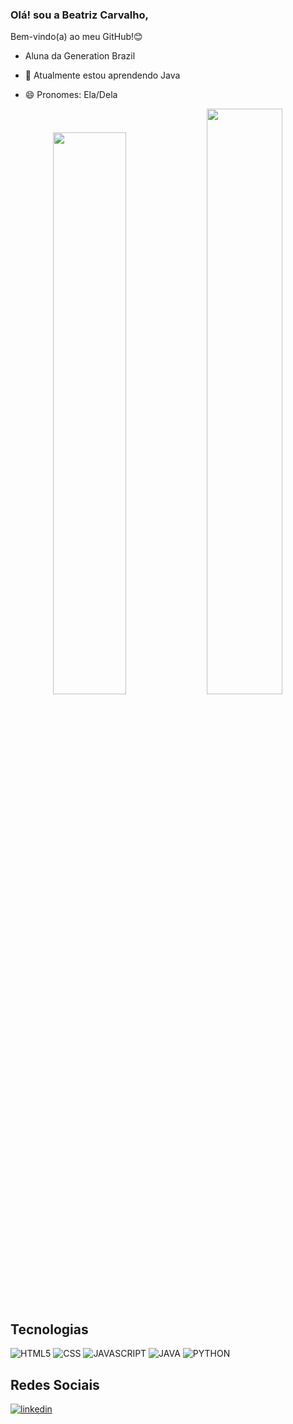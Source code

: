 ### Olá! sou a Beatriz Carvalho,

Bem-vindo(a) ao meu GitHub!😊



- Aluna da Generation Brazil

- 🌱 Atualmente estou aprendendo Java

- 😄 Pronomes: Ela/Dela




<div align="center">

<img width="48%" src= "https://github-readme-stats.vercel.app/api?username=Biah98&show_icons=true&theme=noctis_minimus"/>
<img width="49%" src= "https://github-readme-stats.vercel.app/api/top-langs/?username=Biah98&layout=compact&langs_count=7&theme=noctis_minimus"/>

</div>

## Tecnologias

![HTML5](https://img.shields.io/badge/HTML5-E34F26?style=for-the-badge&logo=html5&logoColor=white)
![CSS](https://img.shields.io/badge/CSS3-1572B6?style=for-the-badge&logo=css3&logoColor=white)
![JAVASCRIPT](https://img.shields.io/badge/JavaScript-F7DF1E?style=for-the-badge&logo=javascript&logoColor=black)
![JAVA](https://img.shields.io/badge/Java-ED8B00?style=for-the-badge&logo=java&logoColor=white)
![PYTHON](https://img.shields.io/badge/Python-14354C?style=for-the-badge&logo=python&logoColor=white)

## Redes Sociais

[![linkedin](https://img.shields.io/badge/LinkedIn-0077B5?style=for-the-badge&logo=linkedin&logoColor=white)](https://www.linkedin.com/in/beatriz-scarvalho98/)
